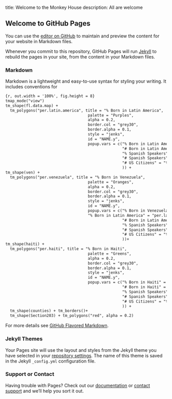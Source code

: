 title: Welcome to the Monkey House
description: All are welcome

## Welcome to GitHub Pages

You can use the [editor on GitHub](https://github.com/AllVotingIsLocal/AllVotingIsLocal.github.io/edit/master/README.md) to maintain and preview the content for your website in Markdown files.

Whenever you commit to this repository, GitHub Pages will run [Jekyll](https://jekyllrb.com/) to rebuild the pages in your site, from the content in your Markdown files.

### Markdown

Markdown is a lightweight and easy-to-use syntax for styling your writing. It includes conventions for

```markdown
{r, out.width = '100%', fig.height = 8}
tmap_mode("view")
tm_shape(fl.data.map) + 
  tm_polygons("per.latin.america", title = "% Born in Latin America",
                                    palette = "Purples",
                                    alpha = 0.2,
                                    border.col = "grey30",
                                    border.alpha = 0.1,
                                    style = "jenks",
                                    id = "NAME.y",
                                    popup.vars = c("% Born in Latin America" = "per.latin.america",
                                                   "# Born in Latin American" = "latin.america",
                                                   "% Spanish Speakers" = "per.spanish",
                                                   "# Spanish Speakers" = "spanish",
                                                   "# US Citizens" = "total.cit"
                                                   )) +
tm_shape(ven) + 
  tm_polygons("per.venezuela", title = "% Born in Venezuela",
                                    palette = "Oranges",
                                    alpha = 0.2,
                                    border.col = "grey30",
                                    border.alpha = 0.1,
                                    style = "jenks",
                                    id = "NAME.y",
                                    popup.vars = c("% Born in Venezuela" = "per.venezuela",
                                    "% Born in Latin America" = "per.latin.america",
                                                   "# Born in Latin American" = "latin.america",
                                                   "% Spanish Speakers" = "per.spanish",
                                                   "# Spanish Speakers" = "spanish",
                                                   "# US Citizens" = "total.cit"
                                                   ))+
tm_shape(haiti) +   
  tm_polygons("per.haiti", title = "% Born in Haiti",
                                    palette = "Greens",
                                    alpha = 0.2,
                                    border.col = "grey30",
                                    border.alpha = 0.1,
                                    style = "jenks",
                                    id = "NAME.y",
                                    popup.vars = c("% Born in Haiti" = "per.haiti",
                                                   "# Born in Haiti" = "haiti",
                                                   "% Spanish Speakers" = "per.spanish",
                                                   "# Spanish Speakers" = "spanish",
                                                   "# US Citizens" = "total.cit"
                                                   )) +
  tm_shape(counties) + tm_borders()+
  tm_shape(Section203) + tm_polygons("red", alpha = 0.2)
```

For more details see [GitHub Flavored Markdown](https://guides.github.com/features/mastering-markdown/).

### Jekyll Themes

Your Pages site will use the layout and styles from the Jekyll theme you have selected in your [repository settings](https://github.com/AllVotingIsLocal/AllVotingIsLocal.github.io/settings). The name of this theme is saved in the Jekyll `_config.yml` configuration file.

### Support or Contact

Having trouble with Pages? Check out our [documentation](https://help.github.com/categories/github-pages-basics/) or [contact support](https://github.com/contact) and we’ll help you sort it out.
